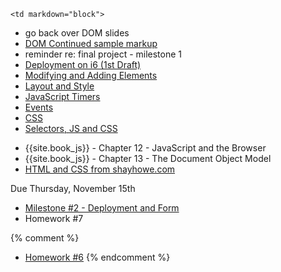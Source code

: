 	<td markdown="block">
<!-- 
* [](slides//.html)
* [](slides//.html)
-->

* go back over DOM slides
* [DOM Continued sample markup](code/dom-continued.html)
* reminder re: final project - milestone 1
* [Deployment on i6 (1st Draft)](homework/deploy.html)
* [Modifying and Adding Elements](slides/18/modifying-creating.html)
* [Layout and Style](slides/18/layout-style.html)
* [JavaScript Timers](slides/18/timers.html)
* [Events](slides/18/events.html)
* [CSS](slides/18/css.html)
* [Selectors, JS and CSS](slides/18/js-css.html)






</td>
	<td markdown="block">

* {{site.book_js}} - Chapter 12 - JavaScript and the Browser
* {{site.book_js}} - Chapter 13 - The Document Object Model
* [HTML and CSS from shayhowe.com](http://learn.shayhowe.com/html-css/getting-to-know-html/)

</td>
	<td markdown="block">

Due Thursday, November 15th

* [Milestone #2 - Deployment and Form](final-project.html#milestone2)
* Homework #7

{% comment %}
* [Homework #6](homework/06.html)
{% endcomment %}
</td>

